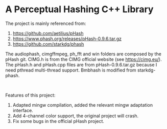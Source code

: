 # A Perceptual Hashing C++ Library

The project is mainly referenced from:

1. https://github.com/aetilius/pHash
2. https://www.phash.org/releases/pHash-0.9.6.tar.gz
3. https://github.com/starkdg/phash

The audiophash, cimgffmpeg, ph_fft and win folders are composed by the pHash git.
CIMG.h is from the CIMG official website (see https://cimg.eu/).
The pHash.h and pHash.cpp files are from pHash-0.9.6.tar.gz because I need pthread multi-thread support.
Bmbhash is modified from starkdg-phash.

<br/>

Features of this project:

1. Adapted mingw compilation, added the relevant mingw adaptation interface.
2. Add 4-channel color support, the original project will crash.
3. Fix some bugs in the official pHash project.
